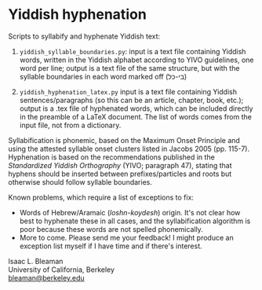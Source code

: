 # Yiddish hyphenation

Scripts to syllabify and hyphenate Yiddish text:

1. `yiddish_syllable_boundaries.py`: input is a text file containing Yiddish words, written in the Yiddish alphabet according to YIVO guidelines, one word per line; output is a text file of the same structure, but with the syllable boundaries in each word marked off (בי-כל)

2. `yiddish_hyphenation_latex.py` input is a text file containing Yiddish sentences/paragraphs (so this can be an article, chapter, book, etc.); output is a .tex file of hyphenated words, which can be included directly in the preamble of a LaTeX document. The list of words comes from the input file, not from a dictionary.

Syllabification is phonemic, based on the Maximum Onset Principle and using the attested syllable onset clusters listed in Jacobs 2005 (pp. 115-7). Hyphenation is based on the recommendations published in the *Standardized Yiddish Orthography* (YIVO; paragraph 47), stating that hyphens should be inserted between prefixes/particles and roots but otherwise should follow syllable boundaries.

Known problems, which require a list of exceptions to fix:

* Words of Hebrew/Aramaic (*loshn-koydesh*) origin. It's not clear how best to hyphenate these in all cases, and the syllabification algorithm is poor because these words are not spelled phonemically.
* More to come. Please send me your feedback! I might produce an exception list myself if I have time and if there's interest.

Isaac L. Bleaman  
University of California, Berkeley  
bleaman@berkeley.edu  


